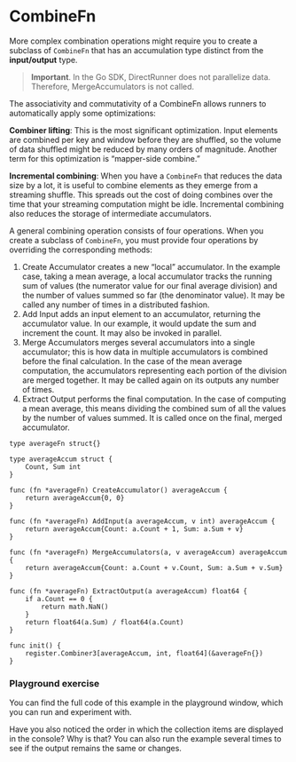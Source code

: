 <!--
Licensed under the Apache License, Version 2.0 (the "License");
you may not use this file except in compliance with the License.
You may obtain a copy of the License at

http://www.apache.org/licenses/LICENSE-2.0

Unless required by applicable law or agreed to in writing, software
distributed under the License is distributed on an "AS IS" BASIS,
WITHOUT WARRANTIES OR CONDITIONS OF ANY KIND, either express or implied.
See the License for the specific language governing permissions and
limitations under the License.
-->

# CombineFn

More complex combination operations might require you to create a subclass of `CombineFn` that has an accumulation type distinct from the **input/output** type.

> **Important**. In the Go SDK, DirectRunner does not parallelize data. Therefore, MergeAccumulators is not called.

The associativity and commutativity of a CombineFn allows runners to automatically apply some optimizations:

**Combiner lifting**: This is the most significant optimization. Input elements are combined per key and window before they are shuffled, so the volume of data shuffled might be reduced by many orders of magnitude. Another term for this optimization is “mapper-side combine.”

**Incremental combining**: When you have a `CombineFn` that reduces the data size by a lot, it is useful to combine elements as they emerge from a streaming shuffle. This spreads out the cost of doing combines over the time that your streaming computation might be idle. Incremental combining also reduces the storage of intermediate accumulators.

A general combining operation consists of four operations. When you create a subclass of `CombineFn`, you must provide four operations by overriding the corresponding methods:

1. Create Accumulator creates a new “local” accumulator. In the example case, taking a mean average, a local accumulator tracks the running sum of values (the numerator value for our final average division) and the number of values summed so far (the denominator value). It may be called any number of times in a distributed fashion.
2. Add Input adds an input element to an accumulator, returning the accumulator value. In our example, it would update the sum and increment the count. It may also be invoked in parallel.
3. Merge Accumulators merges several accumulators into a single accumulator; this is how data in multiple accumulators is combined before the final calculation. In the case of the mean average computation, the accumulators representing each portion of the division are merged together. It may be called again on its outputs any number of times.
4. Extract Output performs the final computation. In the case of computing a mean average, this means dividing the combined sum of all the values by the number of values summed. It is called once on the final, merged accumulator.

```
type averageFn struct{}

type averageAccum struct {
	Count, Sum int
}

func (fn *averageFn) CreateAccumulator() averageAccum {
	return averageAccum{0, 0}
}

func (fn *averageFn) AddInput(a averageAccum, v int) averageAccum {
	return averageAccum{Count: a.Count + 1, Sum: a.Sum + v}
}

func (fn *averageFn) MergeAccumulators(a, v averageAccum) averageAccum {
	return averageAccum{Count: a.Count + v.Count, Sum: a.Sum + v.Sum}
}

func (fn *averageFn) ExtractOutput(a averageAccum) float64 {
	if a.Count == 0 {
		return math.NaN()
	}
	return float64(a.Sum) / float64(a.Count)
}

func init() {
	register.Combiner3[averageAccum, int, float64](&averageFn{})
}
```

### Playground exercise

You can find the full code of this example in the playground window, which you can run and experiment with.



Have you also noticed the order in which the collection items are displayed in the console? Why is that? You can also run the example several times to see if the output remains the same or changes.